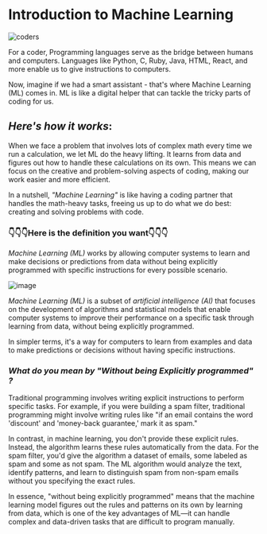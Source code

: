 # Introduction to Machine Learning 

![coders](https://media.giphy.com/media/26tn33aiTi1jkl6H6/giphy.gif)

For a coder, 
Programming languages serve as the bridge between humans and computers. Languages like Python, C, Ruby, Java, HTML, React, and more enable us to give instructions to computers.

Now, imagine if we had a smart assistant - that's where Machine Learning (ML) comes in. ML is like a digital helper that can tackle the tricky parts of coding for us.

## ***Here's how it works***: 
When we face a problem that involves lots of complex math every time we run a calculation, we let ML do the heavy lifting. 
It learns from data and figures out how to handle these calculations on its own. 
This means we can focus on the creative and problem-solving aspects of coding, making our work easier and more efficient.

In a nutshell, *"Machine Learning"* is like having a coding partner that handles the math-heavy tasks, freeing us up to do what we do best: creating and solving problems with code.

### 👇👇👇Here is the definition you want👇👇👇

*Machine Learning (ML)* works by allowing computer systems to learn and make decisions or predictions from data without being explicitly programmed with specific instructions for every possible scenario. 

![image](https://github.com/Navadeep2000/ML-With-Navadeep/assets/90325434/6cf2de09-7334-4cfb-87b4-2ea8661ff4f0)

*Machine Learning (ML)* is a subset of *artificial intelligence (AI)* that focuses on the development of algorithms and statistical models that enable computer systems to improve their performance on a specific task through learning from data, without being explicitly programmed.

In simpler terms, it's a way for computers to learn from examples and data to make predictions or decisions without having specific instructions.

### *What do you mean by "Without being Explicitly programmed" ?*

Traditional programming involves writing explicit instructions to perform specific tasks. For example, if you were building a spam filter, traditional programming might involve writing rules like "if an email contains the word 'discount' and 'money-back guarantee,' mark it as spam."

In contrast, in machine learning, you don't provide these explicit rules. Instead, the algorithm learns these rules automatically from the data. For the spam filter, you'd give the algorithm a dataset of emails, some labeled as spam and some as not spam. The ML algorithm would analyze the text, identify patterns, and learn to distinguish spam from non-spam emails without you specifying the exact rules.

In essence, "without being explicitly programmed" means that the machine learning model figures out the rules and patterns on its own by learning from data, which is one of the key advantages of ML—it can handle complex and data-driven tasks that are difficult to program manually.
